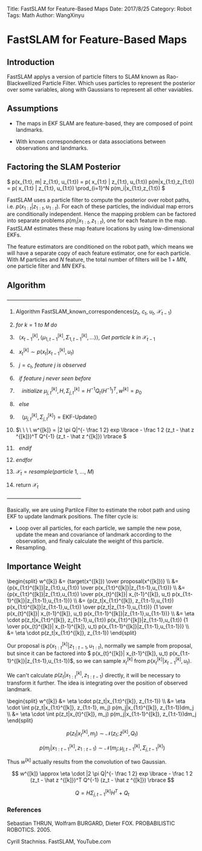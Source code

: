 Title: FastSLAM for Feature-Based Maps
Date: 2017/8/25
Category: Robot
Tags: Math
Author: WangXinyu
# FastSLAM for Feature-Based Maps

## Introduction

FastSLAM applys a version of particle filters to SLAM known as Rao-Blackwellized Particle Filter. Which uses particles to represent the posterior over some variables, along with Gaussians to represent all other vaviables. 

## Assumptions

- The maps in EKF SLAM are feature-based, they are composed of point landmarks.

- With known correspondences or data associations between observations and landmarks.

## Factoring the SLAM Posterior

$
p(x_{1:t}, m| z_{1:t}, u_{1:t}) = p( x_{1:t} | z_{1:t}, u_{1:t}) p(m|x_{1:t},z_{1:t}) = p( x_{1:t} | z_{1:t}, u_{1:t}) \prod_{i=1}^N p(m_i|x_{1:t},z_{1:t})
$

FastSLAM uses a particle filter to compute the posterior over robot paths, i.e. $p( x_{1:t} | z_{1:t}, u_{1:t})$. For each of these particles, the individual map errors are conditionally independent. Hence the mapping problem can be factored into separate problems $p(m_i|x_{1:t},z_{1:t})$, one for each feature in the map. FastSLAM estimates these map feature locations by using low-dimensional EKFs.

The feature estimators are conditioned on the robot path, which means we will have a separate copy of each feature estimator, one for each particle. With $M$ particles and $N$ feature, the total number of filters will be $1+MN$, one particle filter and $MN$ EKFs.

## Algorithm


——————————————

1. Algorithm FastSLAM_known_correspondences($z_{t}$, $c_{t}$, $u_{t}$, $\mathcal{X}_{t-1}$)

2. $for \ k = 1 \ to \ M \ do$
3. $\ \ \langle  x_{t-1}^{[k]}, \langle \mu_{1,t-1}^{[k]}, \Sigma_{1,t-1}^{[k]}, ... \rangle \rangle, \ Get \ particle \ k \ in \  \mathcal{X}_{t-1}$

4. $\ \ x_t^{[k]} \sim  p(x_t|x_{t-1}^{[k]}, u_t)$
5. $\ \ j = c_t, \ feature \ j \ is \ observed$
6. $\ \ if \ feature \ j \ never \ seen \ before$
7. $\ \ \ \ initialize \ \mu_{j,t}^{[k]}, H, \Sigma_{j,t}^{[k]} = H^{-1} Q_t (H^{-1})^T, w^{[k]} = p_0$
8. $\ \ else$
9. $\ \ \ \ \langle \mu_{j,t}^{[k]}, \Sigma_{j,t}^{[k]} \rangle = \text{EKF-Update()}$
10. $\ \ \ \ w^{[k]} = |2 \pi Q|^{- \frac 1 2} exp \lbrace - \frac 1 2 (z_t - \hat z ^{[k]})^T Q^{-1} (z_t - \hat z ^{[k]}) \rbrace $
11. $\ \ endif$
12. $endfor$

13. $\mathcal{X}_t = resample( particle \ 1, \ ..., \ M)$

14. return $\mathcal{X}_t$

——————————————

Basically, we are using Partilce Filter to estimate the robot path and using EKF to update landmark positions. The filter cycle is:

- Loop over all particles, for each particle, we sample the new pose, update the mean and covariance of landmark according to the observation, and finaly calculate the weight of this particle.
- Resampling.

## Importance Weight

\begin{split}
w^{[k]} &= {target(x^{[k]}) \over proposal(x^{[k]})} \\\\
&= {p(x_{1:t}^{[k]}|z_{1:t},u_{1:t}) \over p(x_{1:t}^{[k]}|z_{1:t-1},u_{1:t})} \\\\
&= {p(x_{1:t}^{[k]}|z_{1:t},u_{1:t}) \over p(x_{t}^{[k]}| x_{t-1}^{[k]}, u_t) p(x_{1:t-1}^{[k]}|z_{1:t-1},u_{1:t-1})} \\\\
&= {p(z_t|x_{1:t}^{[k]}, z_{1:t-1},u_{1:t}) p(x_{1:t}^{[k]}|z_{1:t-1},u_{1:t}) \over p(z_t|z_{1:t-1},u_{1:t})} {1 \over p(x_{t}^{[k]}| x_{t-1}^{[k]}, u_t) p(x_{1:t-1}^{[k]}|z_{1:t-1},u_{1:t-1})} \\\\
&= \eta \cdot p(z_t|x_{1:t}^{[k]}, z_{1:t-1},u_{1:t}) p(x_{1:t}^{[k]}|z_{1:t-1},u_{1:t}) {1 \over p(x_{t}^{[k]}| x_{t-1}^{[k]}, u_t) p(x_{1:t-1}^{[k]}|z_{1:t-1},u_{1:t-1})} \\\\
&= \eta \cdot p(z_t|x_{1:t}^{[k]}, z_{1:t-1})
\end{split}

Our proposal is $p(x_{1:t}^{[k]}|z_{1:t-1},u_{1:t})$, normally we sample from proposal, but since it can be factored into $ p(x_{t}^{[k]}| x_{t-1}^{[k]}, u_t) p(x_{1:t-1}^{[k]}|z_{1:t-1},u_{1:t-1})$, so we can sample $x_{t}^{[k]}$ from $p(x_{t}^{[k]}| x_{t-1}^{[k]}, u_t)$.

We can't calculate $p(z_t|x_{1:t}^{[k]}, z_{1:t-1})$ directly, it will be necessary to transform it further. The idea is integrating over the position of observed landmark.

\begin{split}
w^{[k]} &= \eta \cdot p(z_t|x_{1:t}^{[k]}, z_{1:t-1}) \\\\
&= \eta \cdot \int p(z_t|x_{1:t}^{[k]}, z_{1:t-1}, m_j) p(m_j|x_{1:t}^{[k]}, z_{1:t-1})dm_j \\\\
&= \eta \cdot \int p(z_t|x_{t}^{[k]}, m_j) p(m_j|x_{1:t-1}^{[k]}, z_{1:t-1})dm_j
\end{split}

$$
p(z_t|x_{t}^{[k]}, m_j) \sim \mathcal{N} \left( z_t; \hat z^{[k]}, Q_t \right)
$$

$$
p(m_j|x_{1:t-1}^{[k]}, z_{1:t-1}) \sim \mathcal{N} \left( m_j; \mu_{j,t-1}^{[k]}, \Sigma_{j,t-1}^{[k]} \right)
$$

Thus $w^{[k]}$ actually results from the convolution of two Gaussian.

$$
w^{[k]} \approx \eta \cdot |2 \pi Q|^{- \frac 1 2} exp \lbrace - \frac 1 2 (z_t - \hat z ^{[k]})^T Q^{-1} (z_t - \hat z ^{[k]}) \rbrace
$$

$$
Q = H \Sigma_{j,t-1}^{[k]} H^T + Q_t
$$


### References

Sebastian THRUN, Wolfram BURGARD, Dieter FOX. PROBABILISTIC ROBOTICS. 2005.

Cyrill Stachniss. FastSLAM, YouTube.com
